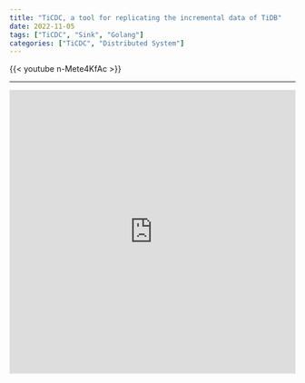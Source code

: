 ```yaml
---
title: "TiCDC, a tool for replicating the incremental data of TiDB"
date: 2022-11-05
tags: ["TiCDC", "Sink", "Golang"]
categories: ["TiCDC", "Distributed System"]
---
```


{{< youtube n-Mete4KfAc >}}

---

<iframe src="https://ticdc.slides.rustin.me/" width="100%" height="500px" frameborder="0" allowfullscreen></iframe>
